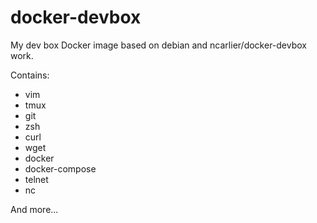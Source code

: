 docker-devbox
=============

My dev box Docker image based on debian and ncarlier/docker-devbox work.

Contains:

* vim
* tmux
* git
* zsh
* curl
* wget
* docker
* docker-compose
* telnet
* nc

And more...
